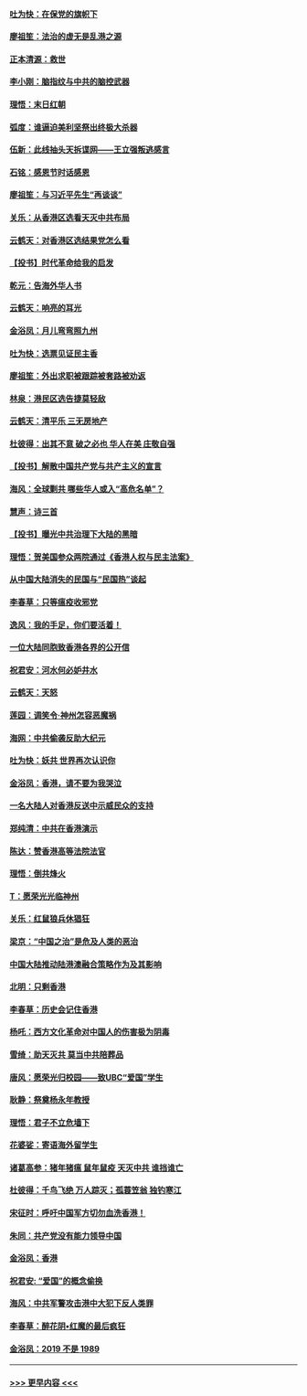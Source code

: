#### [吐为快：在保党的旗帜下](../pages/nsc993/n11691188.md?t=11302344) 
#### [廖祖笙：法治的虚无是乱港之源](../pages/nsc993/n11690605.md?t=11302344) 
#### [正本清源：救世](../pages/nsc993/n11689134.md?t=11302344) 
#### [李小刚：脑指纹与中共的脑控武器](../pages/nsc993/n11688900.md?t=11302344) 
#### [理悟：末日红朝](../pages/nsc993/n11688829.md?t=11302344) 
#### [弧度：谁逼迫美利坚祭出终极大杀器](../pages/nsc993/n11688735.md?t=11302344) 
#### [伍新：此线抽头天拆谍网——王立强叛逃感言](../pages/nsc993/n11687981.md?t=11302344) 
#### [石铭：感恩节时话感恩](../pages/nsc993/n11687568.md?t=11302344) 
#### [廖祖笙：与习近平先生“再谈谈”](../pages/nsc993/n11687005.md?t=11302344) 
#### [关乐：从香港区选看天灭中共布局](../pages/nsc993/n11686647.md?t=11302344) 
#### [云鹤天：对香港区选结果党怎么看](../pages/nsc993/n11686216.md?t=11302344) 
#### [【投书】时代革命给我的启发](../pages/nsc993/n11684287.md?t=11302344) 
#### [乾元：告海外华人书](../pages/nsc993/n11684044.md?t=11302344) 
#### [云鹤天：响亮的耳光](../pages/nsc993/n11684254.md?t=11302344) 
#### [金浴凤：月儿弯弯照九州](../pages/nsc993/n11684231.md?t=11302344) 
#### [吐为快：选票见证民主香](../pages/nsc993/n11684206.md?t=11302344) 
#### [廖祖笙：外出求职被跟踪被套路被劝返](../pages/nsc993/n11683874.md?t=11302344) 
#### [林泉：港民区选告捷莫轻敌](../pages/nsc993/n11683930.md?t=11302344) 
#### [云鹤天：清平乐 三无房地产](../pages/nsc993/n11681521.md?t=11302344) 
#### [杜彼得：出其不意 破之必也 华人在美 庄敬自强](../pages/nsc993/n11679554.md?t=11302344) 
#### [【投书】解散中国共产党与共产主义的宣言](../pages/nsc993/n11679177.md?t=11302344) 
#### [海风：全球剿共 哪些华人或入“高危名单”？](../pages/nsc993/n11678617.md?t=11302344) 
#### [慧声：诗三首](../pages/nsc993/n11678848.md?t=11302344) 
#### [【投书】曝光中共治理下大陆的黑暗](../pages/nsc993/n11678674.md?t=11302344) 
#### [理悟：贺美国参众两院通过《香港人权与民主法案》](../pages/nsc993/n11678104.md?t=11302344) 
#### [从中国大陆消失的民国与“民国热”谈起](../pages/nsc993/n11678075.md?t=11302344) 
#### [李春草：只等瘟疫收邪党](../pages/nsc993/n11677308.md?t=11302344) 
#### [逸风：我的手足，你们要活着！](../pages/nsc993/n11676352.md?t=11302344) 
#### [一位大陆同胞致香港各界的公开信](../pages/nsc993/n11675761.md?t=11302344) 
#### [祝君安：河水何必妒井水](../pages/nsc993/n11675746.md?t=11302344) 
#### [云鹤天：天怒](../pages/nsc993/n11675718.md?t=11302344) 
#### [莲园：调笑令‧神州怎容恶魔祸](../pages/nsc993/n11675648.md?t=11302344) 
#### [海网：中共偷袭反助大纪元](../pages/nsc993/n11673515.md?t=11302344) 
#### [吐为快：妖共 世界再次认识你](../pages/nsc993/n11673506.md?t=11302344) 
#### [金浴凤：香港，请不要为我哭泣](../pages/nsc993/n11673248.md?t=11302344) 
#### [一名大陆人对香港反送中示威民众的支持](../pages/nsc993/n11672615.md?t=11302344) 
#### [郑纯清：中共在香港演示](../pages/nsc993/n11670539.md?t=11302344) 
#### [陈达：赞香港高等法院法官](../pages/nsc993/n11669542.md?t=11302344) 
#### [理悟：倒共烽火](../pages/nsc993/n11668844.md?t=11302344) 
#### [T：愿荣光光临神州](../pages/nsc993/n11668421.md?t=11302344) 
#### [关乐：红鼠狼兵休猖狂](../pages/nsc993/n11668378.md?t=11302344) 
#### [梁京：“中国之治”是危及人类的恶治](../pages/nsc993/n11668328.md?t=11302344) 
#### [中国大陆推动陆港澳融合策略作为及其影响](../pages/nsc993/n11668157.md?t=11302344) 
#### [北明：只剩香港](../pages/nsc993/n11668002.md?t=11302344) 
#### [李春草：历史会记住香港](../pages/nsc993/n11667927.md?t=11302344) 
#### [杨吒：西方文化革命对中国人的伤害极为阴毒](../pages/nsc993/n11664521.md?t=11302344) 
#### [雪绮：助天灭共 莫当中共陪葬品](../pages/nsc993/n11662650.md?t=11302344) 
#### [唐风：愿荣光归校园——致UBC“爱国”学生](../pages/nsc993/n11662194.md?t=11302344) 
#### [耿静：祭奠杨永年教授](../pages/nsc993/n11662514.md?t=11302344) 
#### [理悟：君子不立危墙下](../pages/nsc993/n11662172.md?t=11302344) 
#### [花婆娑：寄语海外留学生](../pages/nsc993/n11662121.md?t=11302344) 
#### [诸葛高参：猪年猪瘟 鼠年鼠疫 天灭中共 谁挡谁亡](../pages/nsc993/n11661980.md?t=11302344) 
#### [杜彼得：千鸟飞绝 万人踪灭；孤蓑笠翁 独钓寒江](../pages/nsc993/n11661170.md?t=11302344) 
#### [宋征时：呼吁中国军方切勿血洗香港！](../pages/nsc993/n11415318.md?t=11302344) 
#### [朱同：共产党没有能力领导中国](../pages/nsc993/n11660421.md?t=11302344) 
#### [金浴凤：香港](../pages/nsc993/n11660419.md?t=11302344) 
#### [祝君安: “爱国”的概念偷换](../pages/nsc993/n11659706.md?t=11302344) 
#### [海风：中共军警攻击港中大犯下反人类罪](../pages/nsc993/n11659632.md?t=11302344) 
#### [李春草：醉花阴•红魔的最后疯狂](../pages/nsc993/n11659287.md?t=11302344) 
#### [金浴凤：2019 不是 1989](../pages/nsc993/n11657663.md?t=11302344) 

----
#### [ >>> 更早内容 <<< ](../indexes/nsc993-earlier.md)
